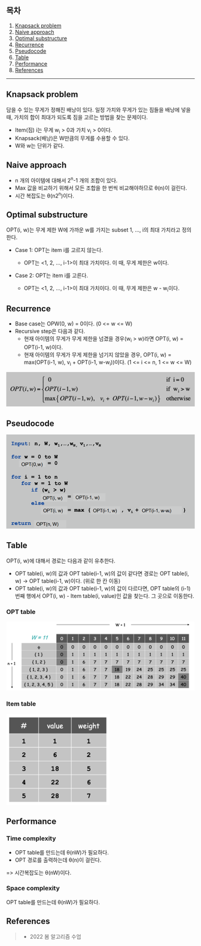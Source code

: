 ## 목차

1. [Knapsack problem](#knapsack-problem)
2. [Naive approach](#naive-approach)
3. [Optimal substructure](#optimal-substructure)
4. [Recurrence](#recurrence)
5. [Pseudocode](#pseudocode)
6. [Table](#table)
7. [Performance](#performance)
8. [References](#references)

---

## Knapsack problem
담을 수 있는 무게가 정해진 배낭이 있다. 일정 가치와 무게가 있는 짐들을 배낭에 넣을 때, 가치의 합이 최대가 되도록 짐을 고르는 방법을 찾는 문제이다.

+ Item(짐) i는 무게 w<sub>i</sub> > 0과 가치 v<sub>i</sub> > 0이다.
+ Knapsack(배낭)은 W만큼의 무게를 수용할 수 있다.
+ W와 w는 단위가 같다.

## Naive approach
+ n 개의 아이템에 대해서 2<sup>n</sup>-1 개의 조합이 있다.
+ Max 값을 비교하기 위해서 모든 조합을 한 번씩 비교해야하므로 θ(n)이 걸린다.
+ 시간 복잡도는 θ(n2<sup>n</sup>)이다.

## Optimal substructure
OPT(i, w)는 무게 제한 W에 가까운 w를 가지는 subset 1, ..., i의 최대 가치라고 정의한다.

+ Case 1: OPT는 item i를 고르지 않는다.
    + OPT는 <1, 2, ..., i-1>이 최대 가치이다. 이 때, 무게 제한은 w이다.

+ Case 2: OPT는 item i를 고른다.
    + OPT는 <1, 2, ..., i-1>이 최대 가치이다. 이 때, 무게 제한은 w - w<sub>i</sub>이다.

## Recurrence
+ Base case는 OPW(0, w) = 0이다. (0 <= w <= W)
+ Recursive step은 다음과 같다.
    + 현재 아이템의 무게가 무게 제한을 넘겼을 경우(w<sub>i</sub> > w)라면 OPT(i, w) = OPT(i-1, w)이다.
    + 현재 아이템의 무게가 무게 제한을 넘기지 않았을 경우, OPT(i, w) = max(OPT(i-1, w), v<sub>i</sub> + OPT(i-1, w-w<sub>i</sub>))이다. (1 <= i <= n, 1 <= w <= W)

![](../../image/dynamic_programming/knapsack_problem/knapsack%20recurrence.png)

## Pseudocode
![](../../image/dynamic_programming/knapsack_problem/fill%20up%20table%20pseudocode.png)

## Table
OPT(i, w)에 대해서 경로는 다음과 같이 유추한다.
+ OPT table(i, w)의 값과 OPT table(i-1, w)의 값이 같다면 경로는 OPT table(i, w) -> OPT table(i-1, w)이다. (위로 한 칸 이동)
+ OPT table(i, w)의 값과 OPT table(i-1, w)의 값이 다르다면, OPT table의 (i-1)번째 행에서 OPT(i, w) - Item table(i, value)인 값을 찾는다. 그 곳으로 이동한다. 

### OPT table
![](../../image/dynamic_programming/knapsack_problem/table%201.png)

### Item table
![](../../image/dynamic_programming/knapsack_problem/table%202.png)


## Performance
### Time complexity
+ OPT table를 만드는데 θ(nW)가 필요하다.
+ OPT 경로를 출력하는데 θ(n)이 걸린다.

=> 시간복잡도는 θ(nW)이다.

### Space complexity
OPT table를 만드는데 θ(nW)가 필요하다.

## References
> + 2022 봄 알고리즘 수업